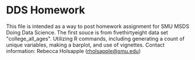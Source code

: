 # DDS Homework
This file is intended as a way to post homework assignment for SMU MSDS Doing Data Science. The first souce is from fivethirtyeight data set "college_all_ages". Utilizing R commands, including generating a count of unique variables, making a barplot, and use of vignettes.
Contact information: Rebecca Holsapple (rholsapple@smu.edu)
